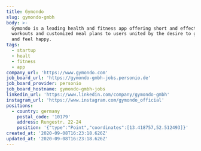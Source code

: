 ```yaml
---
title: Gymondo
slug: gymondo-gmbh
body: >-
  Gymondo is a leading health and fitness app offering short and effective
  workouts and customized meal plans to users united by the desire to get fit
  and feel happy.
tags:
  - startup
  - healt
  - fitness
  - app
company_url: 'https://www.gymondo.com'
job_board_url: 'https://gymondo-gmbh-jobs.personio.de'
job_board_provider: personio
job_board_hostname: gymondo-gmbh-jobs
linkedin_url: 'https://www.linkedin.com/company/gymondo-gmbh'
instagram_url: 'https://www.instagram.com/gymondo_official'
positions:
  - country: germany
    postal_code: '10179'
    address: Rungestr. 22-24
    position: '{"type":"Point","coordinates":[13.418757,52.512493]}'
created_at: '2020-09-08T16:23:18.626Z'
updated_at: '2020-09-08T16:23:18.626Z'
---
```


